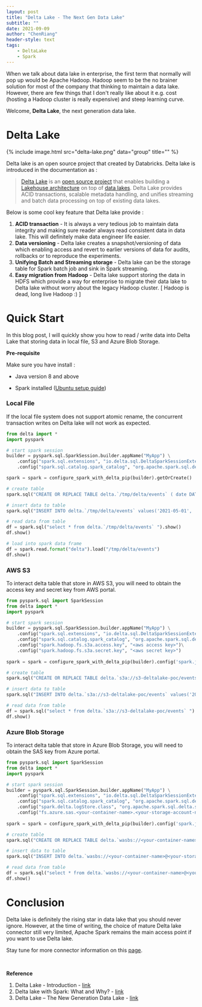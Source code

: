 ```yaml
---
layout: post
title: "Delta Lake - The Next Gen Data Lake"
subtitle: ""
date: 2021-09-09
author: "ChenRiang"
header-style: text
tags:
    - DeltaLake
    - Spark
---
```




When we talk about data lake in enterprise, the first term that normally will pop up would be Apache Hadoop. Hadoop seem to be the no brainer solution for most of the company that thinking to maintain a data lake. However, there are few things that I don't really like about it e.g. cost  (hosting a Hadoop cluster is really expensive) and steep learning curve. 

Welcome, **Delta Lake**, the next generation data lake. 



# Delta Lake 



{% include image.html src="delta-lake.png" data="group" title="" %}

Delta lake is an open source project that created by Databricks. Delta lake is introduced in the documentation as :

> [Delta Lake](https://delta.io/) is an [open source project](https://github.com/delta-io/delta) that enables building a [Lakehouse architecture](https://databricks.com/blog/2020/01/30/what-is-a-data-lakehouse.html) on top of [data lakes](https://databricks.com/discover/data-lakes/introduction). Delta Lake provides ACID transactions, scalable metadata handling, and unifies streaming and batch data processing on top of existing data lakes.



Below is some cool key feature that Delta lake provide : 

1.  **ACID transaction** - It is always a very tedious job to maintain data integrity and making sure reader always read consistent data in data lake. This will definitely make data engineer life easier. 
2.  **Data versioning** -  Delta lake creates a snapshot/versioning of data which enabling access and revert to earlier versions of data for audits, rollbacks or to reproduce the experiments.
3.  **Unifying Batch and Streaming storage** - Delta lake can be the storage table for Spark batch job and sink in Spark streaming.
4.  **Easy migration from Hadoop** - Delta lake support storing the data in HDFS which provide a way for enterprise to migrate their data lake to Delta lake without worry about the legacy Hadoop cluster. [ Hadoop is dead, long live Hadoop :) ]



# Quick Start

In this blog post, I will quickly show you how to read / write data into Delta Lake that storing data in local file, S3 and Azure Blob Storage. 



**Pre-requisite** 

Make sure you have install :

- Java version 8 and above

- Spark installed ([Ubuntu setup guide](https://towardsdatascience.com/installing-pyspark-with-java-8-on-ubuntu-18-04-6a9dea915b5b)) 

  

### Local File 

If the local file system does not support atomic rename, the concurrent transaction writes on Delta lake will not work as expected.  

 ```python
 from delta import *
 import pyspark
 
 # start spark session 
 builder = pyspark.sql.SparkSession.builder.appName("MyApp") \
     .config("spark.sql.extensions", "io.delta.sql.DeltaSparkSessionExtension") \
     .config("spark.sql.catalog.spark_catalog", "org.apache.spark.sql.delta.catalog.DeltaCatalog")
 
 spark = spark = configure_spark_with_delta_pip(builder).getOrCreate()
 
 # create table 
 spark.sql("CREATE OR REPLACE TABLE delta.`/tmp/delta/events` ( date DATE, eventId STRING, eventType STRING, data STRING) USING DELTA")
 
 # insert data to table 
 spark.sql("INSERT INTO delta.`/tmp/delta/events` values('2021-05-01', 'id123', 'type1', 'abc')")
 
 # read data from table 
 df = spark.sql("select * from delta.`/tmp/delta/events` ").show()
 df.show()
 
 # load into spark data frame
 df = spark.read.format("delta").load("/tmp/delta/events")
 df.show()
 ```



### AWS S3

To interact delta table that store in AWS S3, you will need to obtain the access key and secret key from AWS portal. 

```python
from pyspark.sql import SparkSession
from delta import *
import pyspark

# start spark session 
builder = pyspark.sql.SparkSession.builder.appName("MyApp") \
    .config("spark.sql.extensions", "io.delta.sql.DeltaSparkSessionExtension") \
    .config("spark.sql.catalog.spark_catalog", "org.apache.spark.sql.delta.catalog.DeltaCatalog")\
    .config("spark.hadoop.fs.s3a.access.key", "<aws access key>")\
    .config("spark.hadoop.fs.s3a.secret.key", "<aws secret key>")
    
spark = spark = configure_spark_with_delta_pip(builder).config('spark.jars.packages', 'org.apache.hadoop:hadoop-aws:3.3.1').getOrCreate()

# create table 
spark.sql("CREATE OR REPLACE TABLE delta.`s3a://s3-deltalake-poc/events` ( date DATE, eventId STRING, eventType STRING, data STRING) USING DELTA")

# insert data to table 
spark.sql("INSERT INTO delta.`s3a://s3-deltalake-poc/events` values('2021-05-01', 'id123', 'type1', 'abc')")

# read data from table 
df = spark.sql("select * from delta.`s3a://s3-deltalake-poc/events` ").show()
df.show()
```



### Azure Blob Storage

To interact delta table that store in Azure Blob Storage, you will need to obtain the SAS key from Azure portal. 

```python
from pyspark.sql import SparkSession
from delta import *
import pyspark

# start spark session 
builder = pyspark.sql.SparkSession.builder.appName("MyApp") \
    .config("spark.sql.extensions", "io.delta.sql.DeltaSparkSessionExtension") \
    .config("spark.sql.catalog.spark_catalog", "org.apache.spark.sql.delta.catalog.DeltaCatalog")\
    .config("spark.delta.logStore.class", "org.apache.spark.sql.delta.storage.AzureLogStore")\
    .config("fs.azure.sas.<your-container-name>.<your-storage-account-name>.blob.core.windows.net", "<complete-query-string-of-your-sas-for-the-container>")
    
spark = spark = configure_spark_with_delta_pip(builder).config('spark.jars.packages', 'org.apache.hadoop:hadoop-azure:3.3.1').getOrCreate().getOrCreate()

# create table 
spark.sql("CREATE OR REPLACE TABLE delta.`wasbs://<your-container-name>@<your-storage-account-name>.blob.core.windows.net/<path-to-delta-table>` ( date DATE, eventId STRING, eventType STRING, data STRING) USING DELTA")

# insert data to table 
spark.sql("INSERT INTO delta.`wasbs://<your-container-name>@<your-storage-account-name>.blob.core.windows.net/<path-to-delta-table>` values('2021-05-01', 'id123', 'type1', 'abc')")

# read data from table 
df = spark.sql("select * from delta.`wasbs://<your-container-name>@<your-storage-account-name>.blob.core.windows.net/<path-to-delta-table>` ").show()
df.show()
```





# Conclusion

Delta lake is definitely the rising star in data lake that you should never ignore. However, at the time of writing, the choice of mature Delta lake connector still very limited, Apache Spark remains the main access point if you want to use Delta lake.

Stay tune for more connector information on this [page](https://delta.io/connectors/).



<br/>

**Reference**

1. Delta Lake - Introduction - [link](https://docs.delta.io/latest/delta-intro.html) 
2. Delta lake with Spark: What and Why? - [link](https://towardsdatascience.com/delta-lake-with-spark-what-and-why-6d08bef7b963) 
3. Delta Lake – The New Generation Data Lake - [link](https://amalgjose.com/2019/10/13/delta-lake-the-new-generation-data-lake/) 

